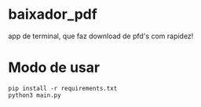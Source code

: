 # baixador_pdf
 app de terminal, que faz download de pfd's com rapidez!

# Modo de usar
```pip install -r requirements.txt```<br>
```python3 main.py```
